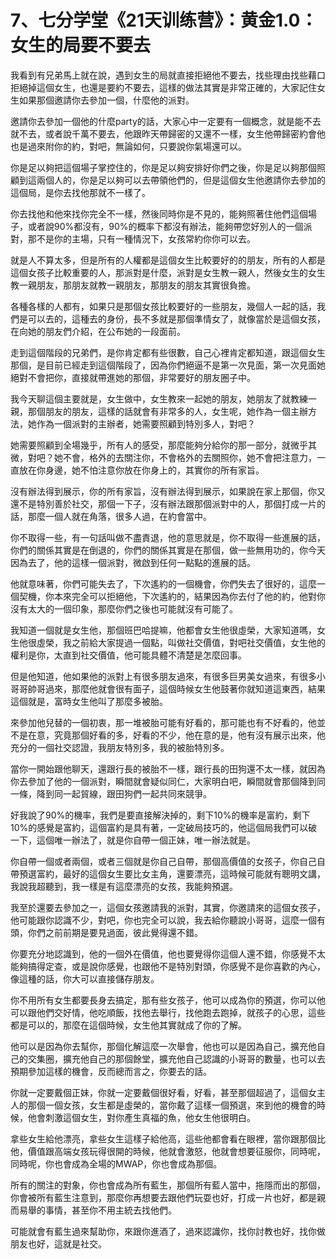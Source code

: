 # 7、七分学堂《21天训练营》：黄金1.0：女生的局要不要去

我看到有兄弟馬上就在說，遇到女生的局就直接拒絕他不要去，找些理由找些藉口拒絕掉這個女生，也還是要約不要去，這樣的做法其實是非常正確的，大家記住女生如果那個邀請你去參加一個，什麼他的派對。

邀請你去參加一個他的什麼party的話，大家心中一定要有一個概念，就是能不去就不去，或者說千萬不要去，他跟昨天帶歸密的又還不一樣，女生他帶歸密約會他也是過來附你的約，對吧，無論如何，只要說你氣場還可以。

你是足以夠把這個場子掌控住的，你是足以夠安排好你們之後，你是足以夠那個照顧到這兩個人的，你是足以夠可以去帶領他們的，但是這個女生他邀請你去參加的這個局，是你去找他那就不一樣了。

你去找他和他來找你完全不一樣，然後同時你是不見的，能夠照著住他們這個場子，或者說90%都沒有，90%的概率下都沒有辦法，能夠帶您好別人的一個派對，那不是你的主場，只有一種情況下，女孩常約你你可以去。

就是人不算太多，但是所有的人權都是這個女生比較要好的的朋友，所有的人都是這個女孩子比較重要的人，那派對是什麼，派對是女生教一親人，然後女生的女生教一親朋友，那朋友就教一親朋友，那朋友的朋友其實很負擔。

各種各樣的人都有，如果只是那個女孩比較要好的一些朋友，幾個人一起的話，我們是可以去的，這種去的身份，長不多就是那個準情女了，就像當於是這個女孩，在向她的朋友們介紹，在公布她的一段面前。

走到這個階段的兄弟們，是你肯定都有些很數，自己心裡肯定都知道，跟這個女生那個，是目前已經走到這個階段了，因為你們絕逼不是第一次見面，第一次見面她絕對不會把你，直接就帶進她的那個，非常要好的朋友圈子中。

我今天聊這個主要就是，女生做中，女生教來一起她的朋友，她朋友了就教練一親，那個朋友的朋友，這樣的話就會有非常多的人，女生呢，她作為一個主辦方法，她作為一個派對的主辦者，她需要照顧到特別多人，對吧？

她需要照顧到全場幾乎，所有人的感受，那麼能夠分給你的那一部分，就微乎其微，對吧？她不會，格外的去關注你，不會格外的去關照你，她不會把注意力，一直放在你身邊，她不怕注意你放在你身上的，其實你的所有家旨。

沒有辦法得到展示，你的所有家旨，沒有辦法得到展示，如果說在家上那個，你又還不是特別善於社交，那個一下子，沒有辦法跟那個派對中的人，那個打成一片的話，那麼一個人就在角落，很多人過，在約會當中。

你不取得一些，有一句話叫做不盡責退，他的意思就是，你不取得一些進展的話，你們的關係其實是在倒退的，你們的關係其實是在那個，做一些無用功的，你今天因為去了，他的這樣一個派對，微啟到任何一點點的進展的話。

他就意味著，你們可能失去了，下次遙約的一個機會，你們失去了很好的，這麼一個契機，你本來完全可以拒絕他，下次遙約的，結果因為你去付了他的約，他對你沒有太大的一個印象，那麼你們之後也可能就沒有可能了。

我知道一個就是女生他，那個班巴哈提嘛，他都會女生他很虛榮，大家知道嗎，女生他很虛榮，我之前給大家提過一個點，叫做社交價值，對吧社交價值，女生他的權利是你，太直到社交價值，他可能具體不清楚是怎麼回事。

但是他知道，他如果他的派對上有很多朋友過來，有很多巨男美女過來，有很多小哥哥帥哥過來，那麼他就會很有面子，這個時候女生他鼓著你就知道這東西，結果這個就是，富時女生他叫了那麼多被胎。

來參加他兒替的一個初衷，那一堆被胎可能有好看的，那可能也有不好看的，他並不是在意，究竟那個好看的多，好看的不少，他在意的是，他有沒有展示出來，他充分的一個社交認證，我朋友特別多，我的被胎特別多。

當你一開始跟他聊天，還跟行長的被胎不一樣，跟行長的田狗還不太一樣，就因為你去參加了他的一個派對，瞬間就會疑似同仁，大家明白吧，瞬間就會那個降到同一條，降到同一起貿線，跟田狗們一起共同來競爭。

好我說了90%的機率，我們是要直接解決掉的，剩下10%的機率是富約，剩下10%的感覺是富約，這個富約是具有著，一定破局技巧的，他這個局我們可以破一下，這個唯一辦法了，就是你自帶一個正妹，唯一辦法就是。

你自帶一個或者兩個，或者三個就是你自己自帶，那個高價值的女孩子，你自己自帶預選富約，最好的這個女生要比女主角，還要漂亮，這時候可能就有聰明文講，我說我超聽到，我一樣是有這麼漂亮的女孩，我能夠預選。

我至於還要去參加之一，這個女孩邀請我的派對，其實，你邀請來的這個女孩子，他可能跟你認識不少，對吧，你也完全可以說，我去給你聽說小哥哥，這麼一個有頭，你們之前前期是要見過面，彼此覺得還不錯。

你要充分地認識到，他的一個外在價值，他也要覺得你這個人還不錯，你感覺不太能夠搞得定查，或是說你感覺，也跟他不是特別對頭，你感覺不是你喜歡的內心，像這種的話，你大可以直接儲存朋友。

你不用所有女生都要長身去搞定，那有些女孩子，他可以成為你的預選，你可以他可以跟他們交好情，他吃順飯，找他去舉行，找他跑去跑掉，就孩子的心思，這些都是可以的，那麼在這個時候，女生他其實就成了你的了解。

他可以是因為你去幫你，那個化解這麼一次舉會，他也可以是因為自己，擴充他自己的交集圈，擴充他自己的那個餘堂，擴充他自己認識的小哥哥的數量，也可以去預期參加這樣的機會，反而總而言之，你要去的話。

你就一定要戴個正妹，你就一定要戴個很好看，好看，甚至那個超過了，這個女主人的那個一個女孩，女生都是虛榮的，當你戴了這樣一個預選，來到他的機會的時候，他會刺激這個女生，對你產生真福的魚，他女生他很明白。

拿些女生給他漂亮，拿些女生這樣子給他高，這些他都會看在眼裡，當你跟那個比他，價值跟高端女孩玩得很開的時候，他就會激怒，他就會想要征服你，同時呢，同時呢，你也會成為全場的MWAP，你也會成為那個。

所有的關注的對象，你也會成為所有藍生，那個所有藍人當中，拖隱而出的那個，你會被所有藍生注意到，那麼你再想要去跟他們玩耍也好，打成一片也好，都是親而易舉的事情，甚至你不用主統去找他們。

可能就會有藍生過來幫助你，來跟你進酒了，過來認識你，找你討教也好，找你做朋友也好，這就是社交。